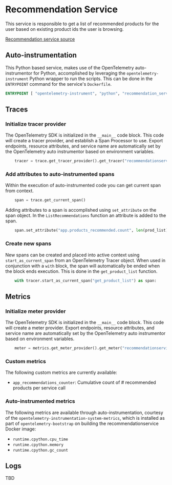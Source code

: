 # Recommendation Service

This service is responsible to get a list of recommended products for the user
based on existing product ids the user is browsing.

[Recommendation service source](../../src/recommendationservice/)

## Auto-instrumentation

This Python based service, makes use of the OpenTelemetry auto-instrumentor
for Python, accomplished by leveraging the `opentelemetry-instrument` Python
wrapper to run the scripts. This can be done in the `ENTRYPOINT` command for the
service's `Dockerfile`.

```dockerfile
ENTRYPOINT [ "opentelemetry-instrument", "python", "recommendation_server.py" ]
```

## Traces

### Initialize tracer provider

The OpenTelemetry SDK is initialized in the `__main__` code block. This code
will create a tracer provider, and establish a Span Processor to use. Export
endpoints, resource attributes, and service name are automatically set by the
OpenTelemetry auto instrumentor based on environment variables.

```python
    tracer = trace.get_tracer_provider().get_tracer("recommendationservice")
```

### Add attributes to auto-instrumented spans

Within the execution of auto-instrumented code you can get current span from
context.

```python
    span = trace.get_current_span()
```

Adding attributes to a span is accomplished using `set_attribute` on the span
object. In the `ListRecommendations` function an attribute is added to the span.

```python
    span.set_attribute("app.products_recommended.count", len(prod_list))
```

### Create new spans

New spans can be created and placed into active context using
`start_as_current_span` from an OpenTelemetry Tracer object. When used in
conjunction with a `with` block, the span will automatically be ended when the
block ends execution. This is done in the `get_product_list` function.

```python
    with tracer.start_as_current_span("get_product_list") as span:
```

## Metrics

### Initialize meter provider

The OpenTelemetry SDK is initialized in the `__main__` code block. This code
will create a meter provider. Export
endpoints, resource attributes, and service name are automatically set by the
OpenTelemetry auto instrumentor based on environment variables.

```python
    meter = metrics.get_meter_provider().get_meter("recommendationservice")
```

### Custom metrics

The following custom metrics are currently available:

* `app_recommendations_counter`: Cumulative count of # recommended
 products per service call

### Auto-instrumented metrics

The following metrics are available through auto-instrumentation, courtesy of
the `opentelemetry-instrumentation-system-metrics`, which is installed as part
of `opentelemetry-bootstrap` on building the recommendationservice Docker image:

* `runtime.cpython.cpu_time`
* `runtime.cpython.memory`
* `runtime.cpython.gc_count`

## Logs

TBD
